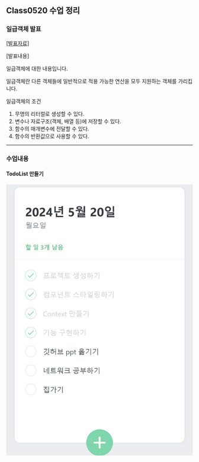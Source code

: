 ## Class0520 수업 정리

### 일급객체 발표
<a href="https://dpwls03.github.io/React/0513/일급객체.pdf">[발표자료]</a>

[발표내용]

일급객체에 대한 내용입니다.

일급객체란 다른 객체들에 일반적으로 적용 가능한 연산을 모두 지원하는 객체를 가리킵니다.

일급객체의 조건

1. 무명의 리터럴로 생성할 수 있다.
2. 변수나 자료구조(객체, 배열 등)에 저장할 수 있다.
3. 함수의 매개변수에 전달할 수 있다.
4. 함수의 반환값으로 사용할 수 있다.

<hr>

### 수업내용

#### TodoList 만들기

<img width="800" src="./img/todolist.jpg" alt="todo" >